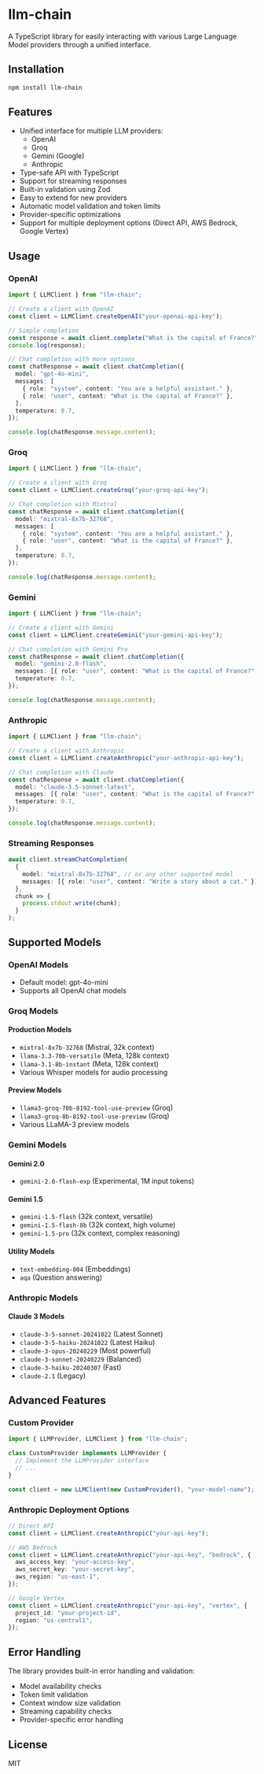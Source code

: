 # llm-chain

A TypeScript library for easily interacting with various Large Language Model providers through a unified interface.

## Installation

```bash
npm install llm-chain
```

## Features

- Unified interface for multiple LLM providers:
  - OpenAI
  - Groq
  - Gemini (Google)
  - Anthropic
- Type-safe API with TypeScript
- Support for streaming responses
- Built-in validation using Zod
- Easy to extend for new providers
- Automatic model validation and token limits
- Provider-specific optimizations
- Support for multiple deployment options (Direct API, AWS Bedrock, Google Vertex)


## Usage

### OpenAI

```typescript
import { LLMClient } from "llm-chain";

// Create a client with OpenAI
const client = LLMClient.createOpenAI("your-openai-api-key");

// Simple completion
const response = await client.complete("What is the capital of France?");
console.log(response);

// Chat completion with more options
const chatResponse = await client.chatCompletion({
  model: "gpt-4o-mini",
  messages: [
    { role: "system", content: "You are a helpful assistant." },
    { role: "user", content: "What is the capital of France?" },
  ],
  temperature: 0.7,
});

console.log(chatResponse.message.content);
```

### Groq

```typescript
import { LLMClient } from "llm-chain";

// Create a client with Groq
const client = LLMClient.createGroq("your-groq-api-key");

// Chat completion with Mixtral
const chatResponse = await client.chatCompletion({
  model: "mixtral-8x7b-32768",
  messages: [
    { role: "system", content: "You are a helpful assistant." },
    { role: "user", content: "What is the capital of France?" },
  ],
  temperature: 0.7,
});

console.log(chatResponse.message.content);
```

### Gemini

```typescript
import { LLMClient } from "llm-chain";

// Create a client with Gemini
const client = LLMClient.createGemini("your-gemini-api-key");

// Chat completion with Gemini Pro
const chatResponse = await client.chatCompletion({
  model: "gemini-2.0-flash",
  messages: [{ role: "user", content: "What is the capital of France?" }],
  temperature: 0.7,
});

console.log(chatResponse.message.content);
```

### Anthropic

```typescript
import { LLMClient } from "llm-chain";

// Create a client with Anthropic
const client = LLMClient.createAnthropic("your-anthropic-api-key");

// Chat completion with Claude
const chatResponse = await client.chatCompletion({
  model: "claude-3.5-sonnet-latest",
  messages: [{ role: "user", content: "What is the capital of France?" }],
  temperature: 0.7,
});

console.log(chatResponse.message.content);
```

### Streaming Responses

```typescript
await client.streamChatCompletion(
  {
    model: "mixtral-8x7b-32768", // or any other supported model
    messages: [{ role: "user", content: "Write a story about a cat." }],
  },
  chunk => {
    process.stdout.write(chunk);
  }
);
```

## Supported Models

### OpenAI Models

- Default model: gpt-4o-mini
- Supports all OpenAI chat models

### Groq Models

#### Production Models

- `mixtral-8x7b-32768` (Mistral, 32k context)
- `llama-3.3-70b-versatile` (Meta, 128k context)
- `llama-3.1-8b-instant` (Meta, 128k context)
- Various Whisper models for audio processing

#### Preview Models

- `llama3-groq-70b-8192-tool-use-preview` (Groq)
- `llama3-groq-8b-8192-tool-use-preview` (Groq)
- Various LLaMA-3 preview models

### Gemini Models

#### Gemini 2.0

- `gemini-2.0-flash-exp` (Experimental, 1M input tokens)

#### Gemini 1.5

- `gemini-1.5-flash` (32k context, versatile)
- `gemini-1.5-flash-8b` (32k context, high volume)
- `gemini-1.5-pro` (32k context, complex reasoning)

#### Utility Models

- `text-embedding-004` (Embeddings)
- `aqa` (Question answering)

### Anthropic Models

#### Claude 3 Models

- `claude-3-5-sonnet-20241022` (Latest Sonnet)
- `claude-3-5-haiku-20241022` (Latest Haiku)
- `claude-3-opus-20240229` (Most powerful)
- `claude-3-sonnet-20240229` (Balanced)
- `claude-3-haiku-20240307` (Fast)
- `claude-2.1` (Legacy)

## Advanced Features

### Custom Provider

```typescript
import { LLMProvider, LLMClient } from "llm-chain";

class CustomProvider implements LLMProvider {
  // Implement the LLMProvider interface
  // ...
}

const client = new LLMClient(new CustomProvider(), "your-model-name");
```

### Anthropic Deployment Options

```typescript
// Direct API
const client = LLMClient.createAnthropic("your-api-key");

// AWS Bedrock
const client = LLMClient.createAnthropic("your-api-key", "bedrock", {
  aws_access_key: "your-access-key",
  aws_secret_key: "your-secret-key",
  aws_region: "us-east-1",
});

// Google Vertex
const client = LLMClient.createAnthropic("your-api-key", "vertex", {
  project_id: "your-project-id",
  region: "us-central1",
});
```

## Error Handling

The library provides built-in error handling and validation:

- Model availability checks
- Token limit validation
- Context window size validation
- Streaming capability checks
- Provider-specific error handling

## License

MIT
